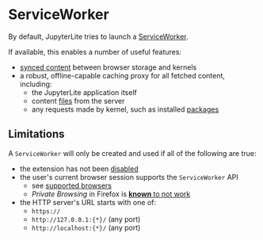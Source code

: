 # ServiceWorker

By default, JupyterLite tries to launch a [ServiceWorker][sw].

If available, this enables a number of useful features:

- [synced content](../../content/python.md) between browser storage and kernels
- a robust, offline-capable caching proxy for all fetched content, including:
  - the JupyterLite application itself
  - content [files](../../content/files.md) from the server
  - any requests made by kernel, such as installed [packages](../../pyodide/wheels.md)

## Limitations

A `ServiceWorker` will only be created and used if all of the following are true:

- the extension has not been [disabled](extensions.md#disabling-extensions-at-runtime)
- the user's current browser session supports the `ServiceWorker` API
  - see [supported browsers][sw]
  - _Private Browsing_ in Firefox is [**known** to not work][ff-private-bug]
- the HTTP server's URL starts with one of:
  - `https://`
  - `http://127.0.0.1:{*}/` (any port)
  - `http://localhost:{*}/` (any port)

[sw]: https://developer.mozilla.org/en-US/docs/Web/API/ServiceWorker
[ff-private-bug]: https://bugzilla.mozilla.org/show_bug.cgi?id=1320796
